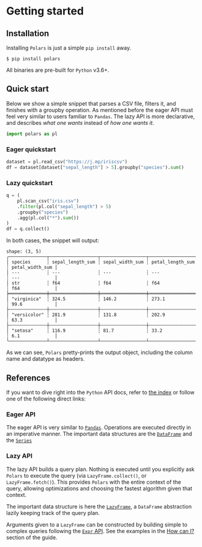 # Getting started

## Installation

Installing `Polars` is just a simple `pip install` away.

```shell
$ pip install polars
```

All binaries are pre-built for `Python` v3.6+.

## Quick start

Below we show a simple snippet that parses a CSV file, filters it, and finishes with a
groupby operation. As mentioned before the eager API must feel very similar to users
familiar to `Pandas`. The lazy API is more declarative, and describes *what one wants*
instead of *how one wants it*.

```python
import polars as pl
```

### Eager quickstart

```python
dataset = pl.read_csv("https://j.mp/iriscsv")
df = dataset[dataset["sepal_length"] > 5].groupby("species").sum()
```

### Lazy quickstart

```python
q = (
    pl.scan_csv("iris.csv")
    .filter(pl.col("sepal_length") > 5)
    .groupby("species")
    .agg(pl.col("*").sum())
)
df = q.collect()
```

In both cases, the snippet will output:

```text
shape: (3, 5)
╭──────────────┬──────────────────┬─────────────────┬──────────────────┬─────────────────╮
│ species      ┆ sepal_length_sum ┆ sepal_width_sum ┆ petal_length_sum ┆ petal_width_sum │
│ ---          ┆ ---              ┆ ---             ┆ ---              ┆ ---             │
│ str          ┆ f64              ┆ f64             ┆ f64              ┆ f64             │
╞══════════════╪══════════════════╪═════════════════╪══════════════════╪═════════════════╡
│ "virginica"  ┆ 324.5            ┆ 146.2           ┆ 273.1            ┆ 99.6            │
├╌╌╌╌╌╌╌╌╌╌╌╌╌╌┼╌╌╌╌╌╌╌╌╌╌╌╌╌╌╌╌╌╌┼╌╌╌╌╌╌╌╌╌╌╌╌╌╌╌╌╌┼╌╌╌╌╌╌╌╌╌╌╌╌╌╌╌╌╌╌┼╌╌╌╌╌╌╌╌╌╌╌╌╌╌╌╌╌┤
│ "versicolor" ┆ 281.9            ┆ 131.8           ┆ 202.9            ┆ 63.3            │
├╌╌╌╌╌╌╌╌╌╌╌╌╌╌┼╌╌╌╌╌╌╌╌╌╌╌╌╌╌╌╌╌╌┼╌╌╌╌╌╌╌╌╌╌╌╌╌╌╌╌╌┼╌╌╌╌╌╌╌╌╌╌╌╌╌╌╌╌╌╌┼╌╌╌╌╌╌╌╌╌╌╌╌╌╌╌╌╌┤
│ "setosa"     ┆ 116.9            ┆ 81.7            ┆ 33.2             ┆ 6.1             │
╰──────────────┴──────────────────┴─────────────────┴──────────────────┴─────────────────╯
```

As we can see, `Polars` pretty-prints the output object, including the column name and
datatype as headers.

## References

If you want to dive right into the `Python` API docs, refer to
[the index](POLARS_PY_REF_GUIDE) or follow one of the following direct links:

### Eager API

The eager API is very similar to [`Pandas`](https://pandas.pydata.org/). Operations are
executed directly in an imperative manner. The important data structures are the
[`DataFrame`](POLARS_PY_REF_GUIDE/frame.html#polars.frame.DataFrame) and the
[`Series`](POLARS_PY_REF_GUIDE/series.html#polars.series.Series)

### Lazy API

The lazy API builds a query plan. Nothing is executed until you explicitly ask `Polars`
to execute the query (via `LazyFrame.collect()`, or `LazyFrame.fetch()`). This provides
`Polars` with the entire context of the query, allowing optimizations and choosing the
fastest algorithm given that context.

The important data structure is here the
[`LazyFrame`](POLARS_PY_REF_GUIDE/lazy/index.html#polars.lazy.LazyFrame), a `DataFrame`
abstraction lazily keeping track of the query plan.

Arguments given to a `LazyFrame` can be constructed by building simple to complex
queries following the
[`Expr` API](POLARS_PY_REF_GUIDE/lazy/index.html#polars.lazy.Expr). See the examples in
the [How can I?](/howcani/intro.html) section of the guide.
